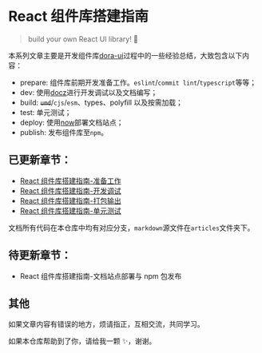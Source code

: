 # React 组件库搭建指南

> build your own React UI library! 🙈

本系列文章主要是开发组件库[dora-ui](https://github.com/worldzhao/dora-ui)过程中的一些经验总结，大致包含以下内容：

- prepare: 组件库前期开发准备工作。`eslint`/`commit lint`/`typescript`等等；
- dev: 使用[docz](https://github.com/doczjs/docz)进行开发调试以及文档编写；
- build: ~~`umd`~~/`cjs`/`esm`、types、polyfill 以及按需加载；
- test: 单元测试；
- deploy: 使用[now](https://zeit.co/home)部署文档站点；
- publish: 发布组件库至`npm`。

## 已更新章节：

- [React 组件库搭建指南-准备工作](https://juejin.im/post/5df9a39f6fb9a0165b4cdb26)
- [React 组件库搭建指南-开发调试](https://juejin.im/post/5dfb09b1e51d4558096d5f94)
- [React 组件库搭建指南-打包输出](https://juejin.im/post/5e030b926fb9a0162c487c7b)
- [React 组件库搭建指南-单元测试](https://juejin.im/post/5e23e4035188252c6c478665)

文档所有代码在本仓库中均有对应分支，`markdown`源文件在`articles`文件夹下。

## 待更新章节：

- React 组件库搭建指南-文档站点部署与 npm 包发布

## 其他

如果文章内容有错误的地方，烦请指正，互相交流，共同学习。

如果本仓库帮助到了你，请给我一颗 ✨，谢谢。
